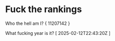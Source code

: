 # Fuck the rankings

Who the hell am I?
{ 11207142 }

What fucking year is it?
[ 2025-02-12T22:43:20Z ]
